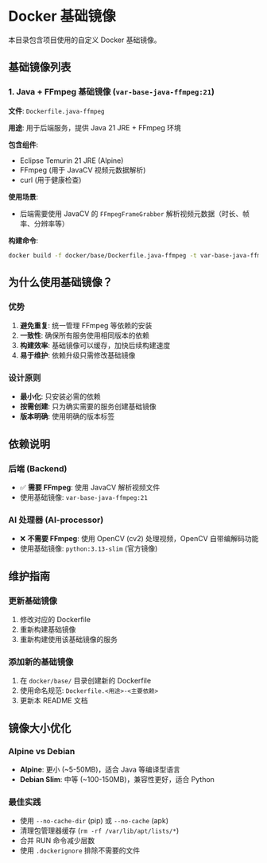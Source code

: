# Docker 基础镜像

本目录包含项目使用的自定义 Docker 基础镜像。

## 基础镜像列表

### 1. Java + FFmpeg 基础镜像 (`var-base-java-ffmpeg:21`)

**文件**: `Dockerfile.java-ffmpeg`

**用途**: 用于后端服务，提供 Java 21 JRE + FFmpeg 环境

**包含组件**:

- Eclipse Temurin 21 JRE (Alpine)
- FFmpeg (用于 JavaCV 视频元数据解析)
- curl (用于健康检查)

**使用场景**:

- 后端需要使用 JavaCV 的 `FFmpegFrameGrabber` 解析视频元数据（时长、帧率、分辨率等）

**构建命令**:

```bash
docker build -f docker/base/Dockerfile.java-ffmpeg -t var-base-java-ffmpeg:21 docker/base
```

## 为什么使用基础镜像？

### 优势

1. **避免重复**: 统一管理 FFmpeg 等依赖的安装
2. **一致性**: 确保所有服务使用相同版本的依赖
3. **构建效率**: 基础镜像可以缓存，加快后续构建速度
4. **易于维护**: 依赖升级只需修改基础镜像

### 设计原则

- **最小化**: 只安装必需的依赖
- **按需创建**: 只为确实需要的服务创建基础镜像
- **版本明确**: 使用明确的版本标签

## 依赖说明

### 后端 (Backend)

- ✅ **需要 FFmpeg**: 使用 JavaCV 解析视频文件
- 使用基础镜像: `var-base-java-ffmpeg:21`

### AI 处理器 (AI-processor)

- ❌ **不需要 FFmpeg**: 使用 OpenCV (cv2) 处理视频，OpenCV 自带编解码功能
- 使用基础镜像: `python:3.13-slim` (官方镜像)

## 维护指南

### 更新基础镜像

1. 修改对应的 Dockerfile
2. 重新构建基础镜像
3. 重新构建使用该基础镜像的服务

### 添加新的基础镜像

1. 在 `docker/base/` 目录创建新的 Dockerfile
2. 使用命名规范: `Dockerfile.<用途>-<主要依赖>`
3. 更新本 README 文档

## 镜像大小优化

### Alpine vs Debian

- **Alpine**: 更小 (~5-50MB)，适合 Java 等编译型语言
- **Debian Slim**: 中等 (~100-150MB)，兼容性更好，适合 Python

### 最佳实践

- 使用 `--no-cache-dir` (pip) 或 `--no-cache` (apk)
- 清理包管理器缓存 (`rm -rf /var/lib/apt/lists/*`)
- 合并 RUN 命令减少层数
- 使用 `.dockerignore` 排除不需要的文件
